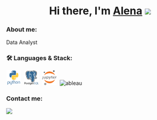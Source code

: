 <h1 align="center">Hi there, I'm <a href="https://daniilshat.ru/" target="_blank">Alena</a> 
<img src="https://github.com/blackcater/blackcater/raw/main/images/Hi.gif" height="32"/></h1>

### About me:
Data Analyst

### :hammer_and_wrench: Languages & Stack:
<div>
<img src="https://github.com/devicons/devicon/blob/master/icons/python/python-original-wordmark.svg" title="Python" alt="Python" width="40" height="40"/>&nbsp;
<img src="https://github.com/devicons/devicon/blob/master/icons/postgresql/postgresql-original-wordmark.svg" title="PostgreSql" alt="PostgreSql" width="40" height="40"/>&nbsp;
<img src="https://github.com/devicons/devicon/blob/master/icons/jupyter/jupyter-original-wordmark.svg" title="Jupyter" alt="Jupyter" width="40" height="40"/>&nbsp;
<img src="https://camo.githubusercontent.com/1b1a1740cefbf2af3fa3573461dfaa66f314a9c10671d00293060d455e1659a3/68747470733a2f2f696d672e736869656c64732e696f2f62616467652f5461626c6561752d4539373632373f7374796c653d666f722d7468652d6261646765266c6f676f3d5461626c656175266c6f676f436f6c6f723d7768697465" title="Tableau" alt="ableau" width="100" height="40"/>
</div>

### Contact me:
<div id="badges">
  <a href="https://t.me/alena_zharikhina">
    <img src="https://img.shields.io/badge/Telegram-blue?logo=telegram&logoColor=white&style=for-the-badge"/>
  </a>
</div>
<!--
**alenazharikhina/alenazharikhina** is a ✨ _special_ ✨ repository because its `README.md` (this file) appears on your GitHub profile.

Here are some ideas to get you started:

- 🔭 I’m currently working on ...
- 🌱 I’m currently learning ...
- 👯 I’m looking to collaborate on ...
- 🤔 I’m looking for help with ...
- 💬 Ask me about ...
- 📫 How to reach me: ...
- 😄 Pronouns: ...
- ⚡ Fun fact: ...
-->
